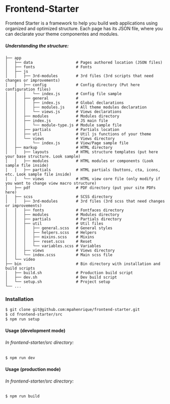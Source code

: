 # Frontend-Starter

Frontend Starter is a framework to help you build web applications using organized and optimized structure. Each page has its JSON file, where you can declarate your theme componentes and modules.

##### Understanding the structure:


```
├── app
│   ├── data                   # Pages authored location (JSON files)
│   ├── fonts                  # Fonts
│   ├── js
│   │   ├── 3rd-modules        # 3rd files (3rd scripts that need changes or improvements)
│   │   ├── config             # Config directory (Put here configuration files)
│   │   │   └── index.js       # Config file sample
│   │   ├── general            #
│   │   │   ├── index.js       # Global declarations
│   │   │   ├── modules.js     # All theme modules declaration
│   │   │   └── views.js       # Views declarations
│   │   ├── modules            # Modules directory
│   │   ├── index.js           # JS main file
│   │   │   └── module-type.js # Module sample file
│   │   ├── partials           # Partials location
│   │   ├── util               # Util js functions of your theme
│   │   └── views              # Views directory
│   │       └── index.js       # View/Page sample file
│   ├── markup                 # HTML directory
│   │   ├── layouts            # HTML structure templates (put here your base structure. Look sample) 
│   │   ├── modules            # HTML modules or components (Look sample file inside)
│   │   ├── partials           # HTML partials (buttons, cta, icons, etc. Look sample file inside)
│   │   └── views              # HTML view core file (only modify if you want to change view macro structure)
│   ├── pdf                    # PDF directory (put your site PDFs here)
│   ├── scss                   # SCSS directory
│   │   ├── 3rd-modules        # 3rd files (3rd scss that need changes or improvements)
│   │   ├── fonts              # Fontfaces directory
│   │   ├── modules            # Modules directory
│   │   ├── partials           # Partials directory
│   │   ├── util               # Util files
│   │   │   ├── general.scss   # General styles
│   │   │   ├── helpers.scss   # Helpers
│   │   │   ├── mixins.scss    # Mixins
│   │   │   ├── reset.scss     # Reset
│   │   │   └── variables.scss # Variables
│   │   ├── views              # Views directory
│   │   └── index.scss         # Main scss file
│   └── video
├── bin                        # Bin directory with installation and build scripts
│   ├── build.sh               # Production build script
│   ├── dev.sh                 # Dev build script
│   └── setup.sh               # Project setup
└── ...

```

### Installation
```sh
$ git clone git@github.com:mpahenrique/frontend-starter.git
$ cd frontend-starter/src
$ npm run setup
```

#### Usage (development mode)
###### In frontend-starter/src directory:
```sh
$ npm run dev
```

#### Usage (production mode)
###### In frontend-starter/src directory:
```sh
$ npm run build
```